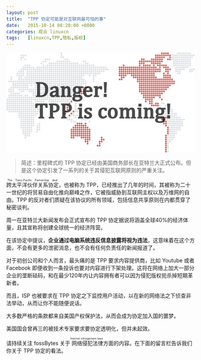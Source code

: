 ```yaml
---
layout: post
title:	"TPP 协定可能是对互联网最可怕的事"
date:	2015-10-14 08:20:00 +0800 
categories:	观点 linuxcn 
tags:	[linuxcn,TPP,隐私,版权]
---
```



![](/Asserts/Images/album/201510/13/233238bk3un3333d3sui6i.jpg)



> 
> 简述：里程碑式的 TPP 协定已经由美国商务部长在亚特兰大正式公布。但是这个协定引发了一系列的关于其侵犯互联网原则的严重关注。
> 
> 
> 


<ruby> 跨太平洋伙伴关系协定 <rp>  （ </rp> <rt>  The Trans-Pacific Partnership deal </rt> <rp>  ） </rp></ruby>，也被称为 TPP，已经推出了几年的时间，其被称为二十一世纪的将贸易自由化推向巅峰之作，它被指威胁到互联网主权以及万维网的自由。TPP 的反对者们质疑在该协议的所有领域，包括信息共享原则在内都贯穿了秘密谈判。


周一在亚特兰大新闻发布会正式宣布的 TPP 协定据说将涵盖全球40%的经济体量，且其宣称将创建全球统一的经济阵营。


在该协定中提议，**企业通过电脑系统违反信息披露将视为违法**，这意味着在这个方面，不会有更多的泄密消息，也不会有任何负责任的新闻报道了。


对于初创公司和个人而言，最头痛的是 TPP 要求内容提供商，比如 Youtube 或者 Facebook 即便收到一条投诉也要对内容进行下架处理。这将在网络上加大一部分企业的垄断砝码，和在最少120年内让内容拥有者可以因为侵犯版权扼杀掉短期革新者。


而且，ISP 也被要求在 TPP 协定之下监控用户活动，以在新的网络法之下侦查非法举动，从而让你不能随便说话。


大多数严格的条款都来自美国产权保护法，从而会成为协定加入国的噩梦。


美国国会曾再三的被技术专家要求要协定透明化，但并未起效。


请持续关注 fossBytes 关于<ruby> 网络侵犯法律 <rp>  （ </rp> <rt>  Internet infringement laws </rt> <rp>  ） </rp></ruby>方面的内容。在下面的留言栏告诉我们你关于 TPP 协定的看法。
